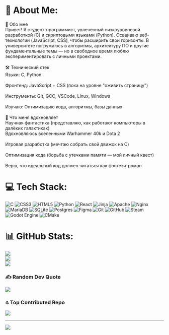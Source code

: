 # 💫 About Me:
🚀 Обо мне<br>Привет! Я студент-программист, увлеченный низкоуровневой разработкой (C) и скриптовыми языками (Python). Осваиваю веб-технологии (JavaScript, CSS), чтобы расширить свои горизонты. В университете погружаюсь в алгоритмы, архитектуру ПО и другие фундаментальные темы — но в свободное время люблю экспериментировать с личными проектами.<br><br>🛠️ Технический стек<br>Языки: C, Python<br><br>Фронтенд: JavaScript + CSS (пока на уровне "оживить страницу")<br><br>Инструменты: Git, GCC, VSCode, Linux, Windows<br><br>Изучаю: Оптимизацию кода, алгоритмы, базы данных<br><br>🔮 Что меня вдохновляет<br>Научная фантастика (представляю, как работают компьютеры в далёких галактиках)<br>Вдохновляюсь вселенными Warhammer 40k и Dota 2<br><br>Игровая разработка (мечтаю собрать свой движок на C)<br><br>Оптимизация кода (борьба с утечками памяти — мой личный квест)<br><br>Верю, что идеальный код должен читаться как фэнтези-роман


# 💻 Tech Stack:
![C](https://img.shields.io/badge/c-%2300599C.svg?style=for-the-badge&logo=c&logoColor=white) ![CSS3](https://img.shields.io/badge/css3-%231572B6.svg?style=for-the-badge&logo=css3&logoColor=white) ![HTML5](https://img.shields.io/badge/html5-%23E34F26.svg?style=for-the-badge&logo=html5&logoColor=white) ![Python](https://img.shields.io/badge/python-3670A0?style=for-the-badge&logo=python&logoColor=ffdd54) ![React](https://img.shields.io/badge/react-%2320232a.svg?style=for-the-badge&logo=react&logoColor=%2361DAFB) ![Jinja](https://img.shields.io/badge/jinja-white.svg?style=for-the-badge&logo=jinja&logoColor=black) ![Apache](https://img.shields.io/badge/apache-%23D42029.svg?style=for-the-badge&logo=apache&logoColor=white) ![Nginx](https://img.shields.io/badge/nginx-%23009639.svg?style=for-the-badge&logo=nginx&logoColor=white) ![MariaDB](https://img.shields.io/badge/MariaDB-003545?style=for-the-badge&logo=mariadb&logoColor=white) ![SQLite](https://img.shields.io/badge/sqlite-%2307405e.svg?style=for-the-badge&logo=sqlite&logoColor=white) ![Postgres](https://img.shields.io/badge/postgres-%23316192.svg?style=for-the-badge&logo=postgresql&logoColor=white) ![Figma](https://img.shields.io/badge/figma-%23F24E1E.svg?style=for-the-badge&logo=figma&logoColor=white) ![Git](https://img.shields.io/badge/git-%23F05033.svg?style=for-the-badge&logo=git&logoColor=white) ![GitHub](https://img.shields.io/badge/github-%23121011.svg?style=for-the-badge&logo=github&logoColor=white) ![Steam](https://img.shields.io/badge/steam-%23000000.svg?style=for-the-badge&logo=steam&logoColor=white) ![Godot Engine](https://img.shields.io/badge/GODOT-%23FFFFFF.svg?style=for-the-badge&logo=godot-engine) ![CMake](https://img.shields.io/badge/CMake-%23008FBA.svg?style=for-the-badge&logo=cmake&logoColor=white)
# 📊 GitHub Stats:
![](https://github-readme-stats.vercel.app/api?username=Crizis666&theme=midnight-purple&hide_border=false&include_all_commits=false&count_private=false)<br/>
![](https://nirzak-streak-stats.vercel.app/?user=Crizis666&theme=midnight-purple&hide_border=false)<br/>
![](https://github-readme-stats.vercel.app/api/top-langs/?username=Crizis666&theme=midnight-purple&hide_border=false&include_all_commits=false&count_private=false&layout=compact)

### ✍️ Random Dev Quote
![](https://quotes-github-readme.vercel.app/api?type=horizontal&theme=dark)

### 🔝 Top Contributed Repo
![](https://github-contributor-stats.vercel.app/api?username=Crizis666&limit=5&theme=midnight-purple&combine_all_yearly_contributions=true)

---
[![](https://visitcount.itsvg.in/api?id=Crizis666&icon=0&color=4)](https://visitcount.itsvg.in)

<!-- Proudly created with GPRM ( https://gprm.itsvg.in ) -->
